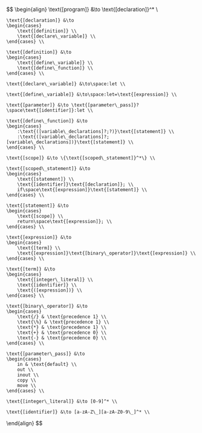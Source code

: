 $$
\begin{align}
    \text{[program]} &\to \text{[declaration]}^* \\

    \text{[declaration]} &\to
    \begin{cases}
        \text{[definition]} \\
        \text{[declare\_variable]} \\
    \end{cases} \\

    \text{[definition]} &\to
    \begin{cases}
        \text{[define\_variable]} \\
        \text{[define\_function]} \\
    \end{cases} \\

    \text{[declare\_variable]} &\to\space:let \\

    \text{[define\_variable]} &\to\space:let=\text{[expression]} \\

    \text{[parameter]} &\to \text{[parameter\_pass]}?\space\text{[identifier]}:let \\

    \text{[define\_function]} &\to
    \begin{cases}
        :\text{([variable\_declarations]?;?)}\text{[statement]} \\
        :\text{([variable\_declarations]?;[variable\_declarations])}\text{[statement]} \\
    \end{cases} \\

    \text{[scope]} &\to \{\text{[scoped\_statement]}^*\} \\

    \text{[scoped\_statement]} &\to
    \begin{cases}
        \text{[statement]} \\
        \text{[identifier]}\text{[declaration]}; \\
        if\space\text{[expression]}\text{[statement]} \\
    \end{cases} \\

    \text{[statement]} &\to
    \begin{cases}
        \text{[scope]} \\
        return\space\text{[expression]}; \\
    \end{cases} \\

    \text{[expression]} &\to
    \begin{cases}
        \text{[term]} \\
        \text{[expression]}\text{[binary\_operator]}\text{[expression]} \\
    \end{cases} \\

    \text{[term]} &\to
    \begin{cases}
        \text{[integer\_literal]} \\
        \text{[identifier]} \\
        \text{([expression])} \\
    \end{cases} \\

    \text{[binary\_operator]} &\to
    \begin{cases}
        \text{/} & \text{precedence 1} \\
        \text{\%} & \text{precedence 1} \\
        \text{*} & \text{precedence 1} \\
        \text{+} & \text{precedence 0} \\
        \text{-} & \text{precedence 0} \\
    \end{cases} \\

    \text{[parameter\_pass]} &\to
    \begin{cases}
        in & \text{default} \\
        out \\
        inout \\
        copy \\
        move \\
    \end{cases} \\

    \text{[integer\_literal]} &\to [0-9]^* \\

    \text{[identifier]} &\to [a-zA-Z\_][a-zA-Z0-9\_]^* \\
\end{align}
$$
